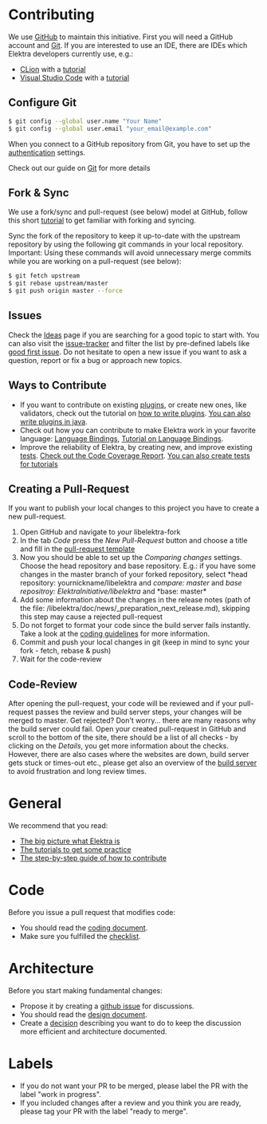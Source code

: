 # Contributing

We use [GitHub](https://github.com/ElektraInitiative/libelektra/) to maintain this initiative.
First you will need a GitHub account and [Git](https://www.git-scm.com/).
If you are interested to use an IDE, there are IDEs which Elektra developers currently use, e.g.:

- [CLion](https://www.jetbrains.com/clion/) with a [tutorial](/doc/tutorials/contributing-clion.md)
- [Visual Studio Code](https://code.visualstudio.com/) with a [tutorial](/doc/tutorials/contributing-windows.md)

## Configure Git

```sh
$ git config --global user.name "Your Name"
$ git config --global user.email "your_email@example.com"
```

When you connect to a GitHub repository from Git, you have to set up the [authentication](https://help.github.com/en/articles/set-up-git#next-steps-authenticating-with-github-from-git) settings.

Check out our guide on [Git](/doc/GIT.md) for more details

## Fork & Sync

We use a fork/sync and pull-request (see below) model at GitHub, follow this short [tutorial](https://help.github.com/articles/fork-a-repo/) to get familiar with forking and syncing.

Sync the fork of the repository to keep it up-to-date with the upstream repository by using the following git commands in your local repository. Important: Using these commands will avoid unnecessary merge commits while you are working on a pull-request (see below):

```sh
$ git fetch upstream
$ git rebase upstream/master
$ git push origin master --force
```

## Issues

Check the [Ideas](/doc/IDEAS.md) page if you are searching for a good topic to start with. You can also visit the [issue-tracker](https://github.com/ElektraInitiative/libelektra/issues) and filter the list by pre-defined labels like [good first issue](https://github.com/ElektraInitiative/libelektra/labels/good%20first%20issue). Do not hesitate to open a new issue if you want to ask a question, report or fix a bug or approach new topics.

## Ways to Contribute

- If you want to contribute on existing [plugins](/src/plugins/README.md), or create new ones, like validators, check out the tutorial on [how to write plugins](/doc/tutorials/plugins.md). [You can also write plugins in java](/doc/tutorials/java-plugins.md).
- Check out how you can contribute to make Elektra work in your favorite language: [Language Bindings](src/bindings/README.md), [Tutorial on Language Bindings](/doc/tutorials/language-bindings.md).
- Improve the reliability of Elektra, by creating new, and improve existing [tests](/doc/TESTING.md). [Check out the Code Coverage Report](https://doc.libelektra.org/coverage/master/debian-bullseye-full/). [You can also create tests for tutorials](https://github.com/ElektraInitiative/libelektra/tree/master/tests/shell/shell_recorder/tutorial_wrapper)

## Creating a Pull-Request

If you want to publish your local changes to this project you have to create a new pull-request.

1. Open GitHub and navigate to _your_ libelektra-fork
2. In the tab _Code_ press the _New Pull-Request_ button and choose a title and fill in the [pull-request template](/.github/PULL_REQUEST_TEMPLATE.md)
3. Now you should be able to set up the _Comparing changes_ settings. Choose the head repository and base repository. E.g.: if you have some changes in the master branch of your forked repository, select *head repository: yournickname/libelektra and *compare: master* and *base repositroy: ElektraInitiative/libelektra* and *base: master\*
4. Add some information about the changes in the release notes (path of the file: /libelektra/doc/news/\_preparation_next_release.md), skipping this step may cause a rejected pull-request
5. Do not forget to format your code since the build server fails instantly. Take a look at the [coding guidelines](/doc/CODING.md) for more information.
6. Commit and push your local changes in git (keep in mind to sync your fork - fetch, rebase & push)
7. Wait for the code-review

## Code-Review

After opening the pull-request, your code will be reviewed and if your pull-request passes the review and build server steps, your changes will be merged to master.
Get rejected? Don't worry... there are many reasons why the build server could fail. Open your created pull-request in GitHub and scroll to the bottom of the site, there should be a list of all checks - by clicking on the _Details_, you get more information about the checks. However, there are also cases where the websites are down, build server gets stuck or times-out etc., please get also an overview of the [build server](/doc/BUILDSERVER.md) to avoid frustration and long review times.

# General

We recommend that you read:

- [The big picture what Elektra is](/doc/BIGPICTURE.md)
- [The tutorials to get some practice](/doc/tutorials/)
- [The step-by-step guide of how to contribute](/doc/tutorials/contributing-clion.md)

# Code

Before you issue a pull request that modifies code:

- You should read the [coding document](/doc/CODING.md).
- Make sure you fulfilled the [checklist](/.github/PULL_REQUEST_TEMPLATE.md).

# Architecture

Before you start making fundamental changes:

- Propose it by creating a [github issue](https://github.com/ElektraInitiative/libelektra/issues/new)
  for discussions.
- You should read the [design document](/doc/DESIGN.md).
- Create a [decision](/doc/decisions/README.md) describing you want to do
  to keep the discussion more efficient and architecture documented.

# Labels

- If you do not want your PR to be merged, please label
  the PR with the label "work in progress".
- If you included changes after a review and you think you
  are ready, please tag your PR with the label "ready to merge".
